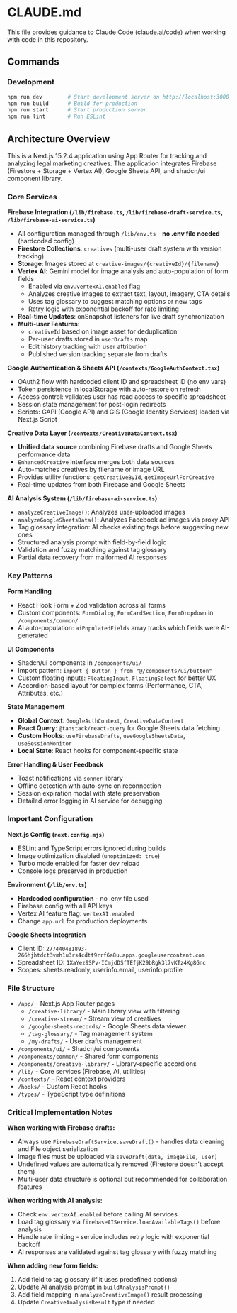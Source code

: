 # CLAUDE.md

This file provides guidance to Claude Code (claude.ai/code) when working with code in this repository.

## Commands

### Development
```bash
npm run dev        # Start development server on http://localhost:3000
npm run build      # Build for production
npm run start      # Start production server
npm run lint       # Run ESLint
```

## Architecture Overview

This is a Next.js 15.2.4 application using App Router for tracking and analyzing legal marketing creatives. The application integrates Firebase (Firestore + Storage + Vertex AI), Google Sheets API, and shadcn/ui component library.

### Core Services

**Firebase Integration (`/lib/firebase.ts`, `/lib/firebase-draft-service.ts`, `/lib/firebase-ai-service.ts`)**
- All configuration managed through `/lib/env.ts` - **no .env file needed** (hardcoded config)
- **Firestore Collections**: `creatives` (multi-user draft system with version tracking)
- **Storage**: Images stored at `creative-images/{creativeId}/{filename}`
- **Vertex AI**: Gemini model for image analysis and auto-population of form fields
  - Enabled via `env.vertexAI.enabled` flag
  - Analyzes creative images to extract text, layout, imagery, CTA details
  - Uses tag glossary to suggest matching options or new tags
  - Retry logic with exponential backoff for rate limiting
- **Real-time Updates**: onSnapshot listeners for live draft synchronization
- **Multi-user Features**:
  - `creativeId` based on image asset for deduplication
  - Per-user drafts stored in `userDrafts` map
  - Edit history tracking with user attribution
  - Published version tracking separate from drafts

**Google Authentication & Sheets API (`/contexts/GoogleAuthContext.tsx`)**
- OAuth2 flow with hardcoded client ID and spreadsheet ID (no env vars)
- Token persistence in localStorage with auto-restore on refresh
- Access control: validates user has read access to specific spreadsheet
- Session state management for post-login redirects
- Scripts: GAPI (Google API) and GIS (Google Identity Services) loaded via Next.js Script

**Creative Data Layer (`/contexts/CreativeDataContext.tsx`)**
- **Unified data source** combining Firebase drafts and Google Sheets performance data
- `EnhancedCreative` interface merges both data sources
- Auto-matches creatives by filename or image URL
- Provides utility functions: `getCreativeById`, `getImageUrlForCreative`
- Real-time updates from both Firebase and Google Sheets

**AI Analysis System (`/lib/firebase-ai-service.ts`)**
- `analyzeCreativeImage()`: Analyzes user-uploaded images
- `analyzeGoogleSheetsData()`: Analyzes Facebook ad images via proxy API
- Tag glossary integration: AI checks existing tags before suggesting new ones
- Structured analysis prompt with field-by-field logic
- Validation and fuzzy matching against tag glossary
- Partial data recovery from malformed AI responses

### Key Patterns

**Form Handling**
- React Hook Form + Zod validation across all forms
- Custom components: `FormDialog`, `FormCardSection`, `FormDropdown` in `/components/common/`
- AI auto-population: `aiPopulatedFields` array tracks which fields were AI-generated

**UI Components**
- Shadcn/ui components in `/components/ui/`
- Import pattern: `import { Button } from "@/components/ui/button"`
- Custom floating inputs: `FloatingInput`, `FloatingSelect` for better UX
- Accordion-based layout for complex forms (Performance, CTA, Attributes, etc.)

**State Management**
- **Global Context**: `GoogleAuthContext`, `CreativeDataContext`
- **React Query**: `@tanstack/react-query` for Google Sheets data fetching
- **Custom Hooks**: `useFirebaseDrafts`, `useGoogleSheetsData`, `useSessionMonitor`
- **Local State**: React hooks for component-specific state

**Error Handling & User Feedback**
- Toast notifications via `sonner` library
- Offline detection with auto-sync on reconnection
- Session expiration modal with state preservation
- Detailed error logging in AI service for debugging

### Important Configuration

**Next.js Config (`next.config.mjs`)**
- ESLint and TypeScript errors ignored during builds
- Image optimization disabled (`unoptimized: true`)
- Turbo mode enabled for faster dev reload
- Console logs preserved in production

**Environment (`/lib/env.ts`)**
- **Hardcoded configuration** - no .env file used
- Firebase config with all API keys
- Vertex AI feature flag: `vertexAI.enabled`
- Change `app.url` for production deployments

**Google Sheets Integration**
- Client ID: `277440481893-266hjhtdct3vmh1u3rs4cdtt9rrf6a8u.apps.googleusercontent.com`
- Spreadsheet ID: `1XaYez9SPv-ICmjdDSfTEfjK29bRgk3l7vKTz4Kg8Gnc`
- Scopes: sheets.readonly, userinfo.email, userinfo.profile

### File Structure
- `/app/` - Next.js App Router pages
  - `/creative-library/` - Main library view with filtering
  - `/creative-stream/` - Stream view of creatives
  - `/google-sheets-records/` - Google Sheets data viewer
  - `/tag-glossary/` - Tag management system
  - `/my-drafts/` - User drafts management
- `/components/ui/` - Shadcn/ui components
- `/components/common/` - Shared form components
- `/components/creative-library/` - Library-specific accordions
- `/lib/` - Core services (Firebase, AI, utilities)
- `/contexts/` - React context providers
- `/hooks/` - Custom React hooks
- `/types/` - TypeScript type definitions

### Critical Implementation Notes

**When working with Firebase drafts:**
- Always use `FirebaseDraftService.saveDraft()` - handles data cleaning and File object serialization
- Image files must be uploaded via `saveDraft(data, imageFile, user)`
- Undefined values are automatically removed (Firestore doesn't accept them)
- Multi-user data structure is optional but recommended for collaboration features

**When working with AI analysis:**
- Check `env.vertexAI.enabled` before calling AI services
- Load tag glossary via `firebaseAIService.loadAvailableTags()` before analysis
- Handle rate limiting - service includes retry logic with exponential backoff
- AI responses are validated against tag glossary with fuzzy matching

**When adding new form fields:**
1. Add field to tag glossary (if it uses predefined options)
2. Update AI analysis prompt in `buildAnalysisPrompt()`
3. Add field mapping in `analyzeCreativeImage()` result processing
4. Update `CreativeAnalysisResult` type if needed